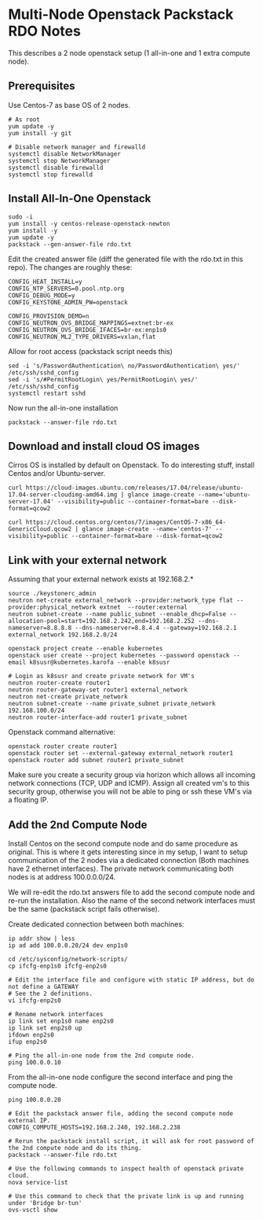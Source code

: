 # Multi-Node Openstack Packstack RDO Notes

This describes a 2 node openstack setup (1 all-in-one and 1 extra compute node).

## Prerequisites
Use Centos-7 as base OS of 2 nodes.

```
# As root
yum update -y
yum install -y git

# Disable network manager and firewalld
systemctl disable NetworkManager
systemctl stop NetworkManager
systemctl disable firewalld
systemctl stop firewalld
```

## Install All-In-One Openstack
```
sudo -i
yum install -y centos-release-openstack-newton
yum install -y
yum update -y
packstack --gen-answer-file rdo.txt
```

Edit the created answer file (diff the generated file with the rdo.txt in this repo).  The changes are roughly these:

```
CONFIG_HEAT_INSTALL=y
CONFIG_NTP_SERVERS=0.pool.ntp.org
CONFIG_DEBUG_MODE=y
CONFIG_KEYSTONE_ADMIN_PW=openstack

CONFIG_PROVISION_DEMO=n
CONFIG_NEUTRON_OVS_BRIDGE_MAPPINGS=extnet:br-ex
CONFIG_NEUTRON_OVS_BRIDGE_IFACES=br-ex:enp1s0
CONFIG_NEUTRON_ML2_TYPE_DRIVERS=vxlan,flat
```

Allow for root access (packstack script needs this)

```
sed -i 's/PasswordAuthentication\ no/PasswordAuthentication\ yes/' /etc/ssh/sshd_config 
sed -i 's/#PermitRootLogin\ yes/PermitRootLogin\ yes/' /etc/ssh/sshd_config 
systemctl restart sshd
```

Now run the all-in-one installation

```
packstack --answer-file rdo.txt
```

## Download and install cloud OS images
Cirros OS is installed by default on Openstack.   To do interesting stuff, install Centos and/or Ubuntu-server.

```
curl https://cloud-images.ubuntu.com/releases/17.04/release/ubuntu-17.04-server-cloudimg-amd64.img | glance image-create --name='ubuntu-server-17.04' --visibility=public --container-format=bare --disk-format=qcow2

curl https://cloud.centos.org/centos/7/images/CentOS-7-x86_64-GenericCloud.qcow2 | glance image-create --name='centos-7' --visibility=public --container-format=bare --disk-format=qcow2
```

## Link with your external network
Assuming that your external network exists at 192.168.2.*

```
source ./keystonerc_admin
neutron net-create external_network --provider:network_type flat --provider:physical_network extnet  --router:external
neutron subnet-create --name public_subnet --enable_dhcp=False --allocation-pool=start=192.168.2.242,end=192.168.2.252 --dns-nameserver=8.8.8.8 --dns-nameserver=8.8.4.4 --gateway=192.168.2.1 external_network 192.168.2.0/24

openstack project create --enable kubernetes
openstack user create --project kubernetes --password openstack --email k8susr@kubernetes.karofa --enable k8susr

# Login as k8susr and create private network for VM's
neutron router-create router1
neutron router-gateway-set router1 external_network
neutron net-create private_network
neutron subnet-create --name private_subnet private_network 192.168.100.0/24
neutron router-interface-add router1 private_subnet
```

Openstack command alternative:
```
openstack router create router1
openstack router set --external-gateway external_network router1
openstack router add subnet router1 private_subnet
```

Make sure you create a security group via horizon which allows all incoming network connections (TCP, UDP and ICMP).  Assign all created vm's to this security group, otherwise you will not be able to ping or ssh these VM's via a floating IP.

## Add the 2nd Compute Node
Install Centos on the second compute node and do same procedure as original.  This is where it gets interesting since in my setup, I want to setup communication of the 2 nodes via a dedicated connection (Both machines have 2 ethernet interfaces).  The private network communicating both nodes is at address 100.0.0.0/24.

We will re-edit the rdo.txt answers file to add the second compute node and re-run the installation.  Also the name of the second network interfaces must be the same (packstack script fails otherwise).

Create dedicated connection between both machines:

```
ip addr show | less
ip ad add 100.0.0.20/24 dev enp1s0

cd /etc/sysconfig/network-scripts/
cp ifcfg-enp1s0 ifcfg-enp2s0

# Edit the interface file and configure with static IP address, but do not define a GATEWAY
# See the 2 definitions.
vi ifcfg-enp2s0

# Rename network interfaces
ip link set enp1s0 name enp2s0
ip link set enp2s0 up
ifdown enp2s0
ifup enp2s0

# Ping the all-in-one node from the 2nd compute node.
ping 100.0.0.10
```

From the all-in-one node configure the second interface and ping the compute node.
```
ping 100.0.0.20

# Edit the packstack answer file, adding the second compute node external IP.
CONFIG_COMPUTE_HOSTS=192.168.2.240, 192.168.2.238

# Rerun the packstack install script, it will ask for root password of the 2nd compute node and do its thing.
packstack --answer-file rdo.txt

# Use the following commands to inspect health of openstack private cloud.
nova service-list

# Use this command to check that the private link is up and running under 'Bridge br-tun'
ovs-vsctl show
```


